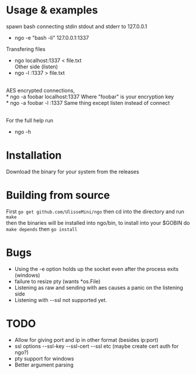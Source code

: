 # Usage & examples
spawn bash connecting stdin stdout and stderr to 127.0.0.1
* ngo -e "bash -li" 127.0.0.1:1337

Transfering files
* ngo localhost:1337 < file.txt
<br>Other side (listen)
* ngo -l :1337 > file.txt
<br>
AES encrypted connections,<br>
* ngo -a foobar localhost:1337
Where "foobar" is your encryption key<br>
* ngo -a foobar -l :1337
Same thing except listen instead of connect<br><br>

For the full help run
* ngo -h

# Installation
Download the binary for your system from the releases

# Building from source
First `go get github.com/UlisseMini/ngo` then cd into the directory and run `make`
<br>then the binaries will be installed into ngo/bin, to install into your $GOBIN do `make depends` then `go install`

# Bugs
* Using the -e option holds up the socket even after the process exits (windows)
* failure to resize pty (wants \*os.File)
* Listening as raw and sending with aes causes a panic on the listening side
* Listening with --ssl not supported yet.

# TODO
* Allow for giving port and ip in other format (besides ip:port)
* ssl options --ssl-key --ssl-cert --ssl etc (maybe create cert auth for ngo?)
* pty support for windows
* Better argument parsing
